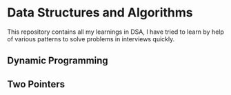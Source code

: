 # Data Structures and Algorithms

This repository contains all my learnings in DSA, I have tried to learn by help of various patterns to solve problems in interviews quickly.

## Dynamic Programming

## Two Pointers
